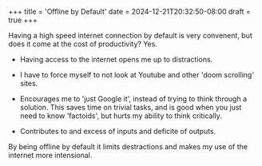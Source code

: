 +++
title = 'Offline by Default'
date = 2024-12-21T20:32:50-08:00
draft = true
+++

Having a high speed internet connection by default is very convenent, but does
it come at the cost of productivity? Yes.

<!--more-->

- Having access to the internet opens me up to distractions.

- I have to force myself to not look at Youtube and other 'doom scrolling'
sites.

- Encourages me to 'just Google it', instead of trying to think through a
solution. This saves time on trivial tasks, and is good when you just need to
know 'factoids', but hurts my ability to think critically.

- Contributes to and excess of inputs and deficite of outputs.

By being offline by default it limits destractions and makes my use of the
internet more intensional.
